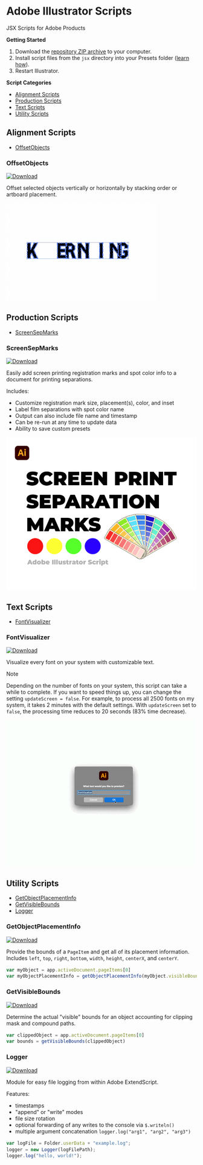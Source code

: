 # Adobe Illustrator Scripts

JSX Scripts for Adobe Products

**Getting Started**

1. Download the [repository ZIP archive](https://github.com/joshbduncan/illustrator-scripts/archive/refs/heads/main.zip) to your computer.
2. Install script files from the `jsx` directory into your Presets folder ([learn how](https://www.marspremedia.com/software/how-to-adobe-cc)).
3. Restart Illustrator.

**Script Categories**

- [Alignment Scripts](#alignment-scripts)
- [Production Scripts](#production-scripts)
- [Text Scripts](#text-scripts)
- [Utility Scripts](#utility-scripts)

## Alignment Scripts

- [OffsetObjects](#offsetobjects)

### OffsetObjects

[![Download](https://img.shields.io/badge/Download-OffsetObjects.jsxinc-blue.svg)](/jsx/utils/OffsetObjects.jsxinc)

Offset selected objects vertically or horizontally by stacking order or artboard placement.

![OffsetObjects](./images/OffsetObjects.gif)

## Production Scripts

- [ScreenSepMarks](#screensepmarks)

### ScreenSepMarks

[![Download](https://img.shields.io/badge/Download-ScreenSepMarks.jsx-blue.svg)](/jsx/ScreenSepMarks.jsx)

Easily add screen printing registration marks and spot color info to a document for printing separations.

Includes:

- Customize registration mark size, placement(s), color, and inset
- Label film separations with spot color name
- Output can also include file name and timestamp
- Can be re-run at any time to update data
- Ability to save custom presets

![ScreenSepMarks](./images/ScreenSepMarks.gif)

## Text Scripts

- [FontVisualizer](#fontvisualizer)

### FontVisualizer

[![Download](https://img.shields.io/badge/Download-FontVisualizer.jsx-blue.svg)](/jsx/FontVisualizer.jsx)

Visualize every font on your system with customizable text.

> [!NOTE]
> Depending on the number of fonts on your system, this script can take a while to complete. If you want to speed things up, you can change the setting `updateScreen = false`. For example, to process all 2500 fonts on my system, it takes 2 minutes with the default settings. With `updateScreen` set to `false`, the processing time reduces to 20 seconds (83% time decrease).

![FontVisualizer](./images/FontVisualizer.gif)

## Utility Scripts

- [GetObjectPlacementInfo](#getobjectplacementinfo)
- [GetVisibleBounds](#getvisiblebounds)
- [Logger](#logger)

### GetObjectPlacementInfo

[![Download](https://img.shields.io/badge/Download-GetObjectPlacementInfo.jsxinc-blue.svg)](/jsx/utils/GetObjectPlacementInfo.jsxinc)

Provide the bounds of a `PageItem` and get all of its placement information. Includes `left`, `top`, `right`, `bottom`, `width`, `height`, `centerX`, and `centerY`.

```javascript
var myObject = app.activeDocument.pageItems[0]
var myObjectPlacementInfo = getObjectPlacementInfo(myObject.visibleBounds)
```

### GetVisibleBounds

[![Download](https://img.shields.io/badge/Download-GetVisibleBounds.jsxinc-blue.svg)](/jsx/utils/GetVisibleBounds.jsxinc)

Determine the actual "visible" bounds for an object accounting for clipping mask and compound paths.

```javascript
var clippedObject = app.activeDocument.pageItems[0]
var bounds = getVisibleBounds(clippedObject)
```

### Logger

[![Download](https://img.shields.io/badge/Download-Logger.jsxinc-blue.svg)](/jsx/utils/Logger.jsxinc)

Module for easy file logging from within Adobe ExtendScript.

Features:
- timestamps
- "append" or "write" modes
- file size rotation
- optional forwarding of any writes to the console via `$.writeln()`
- multiple argument concatenation `logger.log("arg1", "arg2", "arg3")`

```javascript
var logFile = Folder.userData + "example.log";
logger = new Logger(logFilePath);
logger.log("hello, world!");
```
